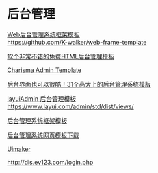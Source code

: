 后台管理
===

[Web后台管理系统框架模板](https://blog.csdn.net/u010298576/article/details/77365982)  
https://github.com/K-walker/web-frame-template  

[12个非常不错的免费HTML后台管理模板](https://blog.csdn.net/acmdream/article/details/77870802)  


[Charisma Admin Template](https://github.com/usmanhalalit/charisma)  

[后台界面也可以很酷！31个高大上的后台管理系统模版](http://www.woshipm.com/pd/93533.html)  

[layuiAdmin 后台管理模板](https://www.layui.com/admin/)  
https://www.layui.com/admin/std/dist/views/

[后台管理系统框架模板](https://www.axure.com.cn/product/%E5%90%8E%E5%8F%B0%E7%AE%A1%E7%90%86%E7%B3%BB%E7%BB%9F%E8%8F%9C%E5%8D%95%E6%A8%A1%E6%9D%BF/)  

[后台管理系统网页模板下载](http://www.17sucai.com/pins/tag/2560.html)  

[Uimaker](http://www.uimaker.com/)  

http://dls.ev123.com/login.php


